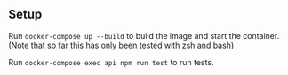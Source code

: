 ## Setup

Run `docker-compose up --build` to build the image and start the container.  
(Note that so far this has only been tested with zsh and bash)

Run `docker-compose exec api npm run test` to run tests.